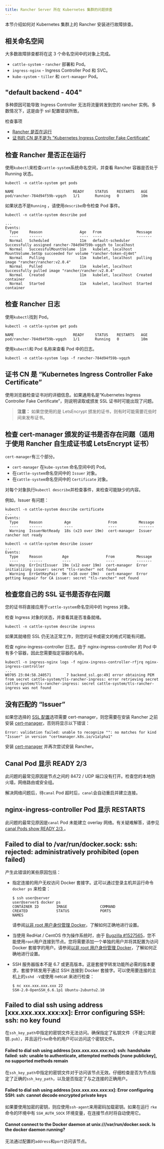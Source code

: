 ```yaml
---
title: Rancher Server 所在 Kubernetes 集群的问题排查
---
```


本节介绍如何对 Kubernetes 集群上的 Rancher 安装进行故障排查。

## 相关命名空间

大多数故障排查都将在这 3 个命名空间中的对象上完成。

- `cattle-system` - `rancher` 部署和 Pod。
- `ingress-nginx` - Ingress Controller Pod 和 SVC。
- `kube-system` - `tiller` 和 `cert-manager` Pod。

## "default backend - 404"

多种原因可能导致 Ingress Controller 无法将流量转发到您的 rancher 实例。多数情况下，这是由于 ssl 配置错误所致。

检查事项

- [Rancher 是否在运行](#检查-rancher-是否正在运行)
- [证书的 CN 是不是为 "Kubernetes Ingress Controller Fake Certificate"](#证书-cn-是-kubernetes-ingress-controller-fake-certificate)

## 检查 Rancher 是否正在运行

使用`kubectl`来检查`cattle-system`系统命名空间，并查看 Rancher 容器是否处于 Running 状态。

```
kubectl -n cattle-system get pods

NAME                           READY     STATUS    RESTARTS   AGE
pod/rancher-784d94f59b-vgqzh   1/1       Running   0          10m
```

如果状态不是`Running` ，请使用`describe`命令检查 Pod 事件。

```
kubectl -n cattle-system describe pod

...
Events:
  Type     Reason                 Age   From                Message
  ----     ------                 ----  ----                -------
  Normal   Scheduled              11m   default-scheduler   Successfully assigned rancher-784d94f59b-vgqzh to localhost
  Normal   SuccessfulMountVolume  11m   kubelet, localhost  MountVolume.SetUp succeeded for volume "rancher-token-dj4mt"
  Normal   Pulling                11m   kubelet, localhost  pulling image "rancher/rancher:v2.0.4"
  Normal   Pulled                 11m   kubelet, localhost  Successfully pulled image "rancher/rancher:v2.0.4"
  Normal   Created                11m   kubelet, localhost  Created container
  Normal   Started                11m   kubelet, localhost  Started container
```

## 检查 Rancher 日志

使用`kubectl`找到 Pod。

```
kubectl -n cattle-system get pods

NAME                           READY     STATUS    RESTARTS   AGE
pod/rancher-784d94f59b-vgqzh   1/1       Running   0          10m
```

使用`kubectl`和 Pod 名称来查看 Pod 中的日志。

```
kubectl -n cattle-system logs -f rancher-784d94f59b-vgqzh
```

## 证书 CN 是 “Kubernetes Ingress Controller Fake Certificate”

使用浏览器检查证书对的详细信息。如果通用名是“Kubernetes Ingress Controller Fake Certificate”，则说明读取或颁发 SSL 证书时可能出现了问题。

> **注意：** 如果您使用的是 LetsEncrypt 颁发的证书，则有时可能需要花些时间来发布证书。

## 检查 cert-manager 颁发的证书是否存在问题（适用于使用 Rancher 自生成证书或 LetsEncrypt 证书）

`cert-manager`有三个部分。

- `cert-manager` 在`kube-system` 命名空间中的 Pod。
- 在`cattle-system`命名空间中的 `Issuer` 对象。
- 在`cattle-system`命名空间中的 `Certificate` 对象。

对每个对象执行`kubectl describe`并检查事件，来检查可能缺少的内容。

例如，Issuer 有问题：

```
kubectl -n cattle-system describe certificate
...
Events:
  Type     Reason          Age                 From          Message
  ----     ------          ----                ----          -------
  Warning  IssuerNotReady  18s (x23 over 19m)  cert-manager  Issuer rancher not ready
```

```
kubectl -n cattle-system describe issuer
...
Events:
  Type     Reason         Age                 From          Message
  ----     ------         ----                ----          -------
  Warning  ErrInitIssuer  19m (x12 over 19m)  cert-manager  Error initializing issuer: secret "tls-rancher" not found
  Warning  ErrGetKeyPair  9m (x16 over 19m)   cert-manager  Error getting keypair for CA issuer: secret "tls-rancher" not found
```

## 检查您自己的 SSL 证书是否存在问题

您的证书将直接应用于`cattle-system`命名空间中的 Ingress 对象。

检查 Ingress 对象的状态，并查看其是否准备就绪。

```
kubectl -n cattle-system describe ingress
```

如果其就绪但 SSL 仍无法正常工作，则您的证书或密文的格式可能有问题。

检查 nginx-ingress-controller 日志。由于 nginx-ingress-controller 的 Pod 中有多个容器，因此您需要指定容器的名称。

```
kubectl -n ingress-nginx logs -f nginx-ingress-controller-rfjrq nginx-ingress-controller
...
W0705 23:04:58.240571       7 backend_ssl.go:49] error obtaining PEM from secret cattle-system/tls-rancher-ingress: error retrieving secret cattle-system/tls-rancher-ingress: secret cattle-system/tls-rancher-ingress was not found
```

## 没有匹配的 “Issuer”

如果您选择的 [SSL 配置](/docs/installation/k8s-install/helm-rancher/_index)选项需要 cert-manager，则您需要在安装 Rancher 之前安装 [cert-manager](/docs/installation/k8s-install/helm-rancher/_index)，否则将显示以下错误：

```
Error: validation failed: unable to recognize "": no matches for kind "Issuer" in version "certmanager.k8s.io/v1alpha1"
```

安装 [cert-manager](/docs/installation/k8s-install/helm-rancher/_index) 并再次尝试安装 Rancher。

## Canal Pod 显示 READY 2/3

此问题的最常见原因是节点之间的 8472 / UDP 端口没有打开。检查您的本地防火墙，网络路由或安全组。

解决网络问题后，待`canal` Pod 超时后，`canal`会自动重启并建立连接。

## nginx-ingress-controller Pod 显示 RESTARTS

此问题的最常见原因是`canal` Pod 未能建立 overlay 网络。有关疑难解答，请参见 [canal Pods show READY 2/3 ](#canal-pods-show-ready-2-3)。

## Failed to dial to /var/run/docker.sock: ssh: rejected: administratively prohibited (open failed)

产生此错误的某些原因包括：

- 指定连接的用户无权访问 Docker 套接字。这可以通过登录主机并运行命令 `docker ps` 来检查：

  ```
  $ ssh user@server
  user@server$ docker ps
  CONTAINER ID        IMAGE               COMMAND                  CREATED             STATUS              PORTS                    NAMES
  ```

  请参阅[以非 root 用户身份管理 Docker](https://docs.docker.com/install/linux/linux-postinstall/#manage-docker-as-a-non-root-user)，了解如何正确地进行设置。

- 当使用 RedHat / CentOS 作为操作系统时，由于 [Bugzilla #1527565](https://bugzilla.redhat.com/show_bug.cgi?id=1527565)，您不能使用`root`用户连接到节点。您将需要添加一个单独的用户并将其配置为访问 Docker 套接字的用户。请参阅[以非 root 用户身份管理 Docker](https://docs.docker.com/install/linux/linux-postinstall/#manage-docker-as-a-non-root-user)，了解如何正确地进行设置。

- SSH 服务器版本不是 6.7 或更高版本。这是套接字转发功能所必需的版本要求，套接字转发用于通过 SSH 连接到 Docker 套接字。可以使用要连接的主机上的`sshd -V`或使用 netcat 来进行检查：

  ```
  $ nc xxx.xxx.xxx.xxx 22
  SSH-2.0-OpenSSH_6.6.1p1 Ubuntu-2ubuntu2.10
  ```

## Failed to dial ssh using address [xxx.xxx.xxx.xxx:xx]: Error configuring SSH: ssh: no key found

在`ssh_key_path`中指定的密钥文件无法访问。确保指定了私钥文件（不是公共密钥`.pub`），并且运行`rke`命令的用户可以访问这个密钥文件。

#### Failed to dial ssh using address [xxx.xxx.xxx.xxx:xx]: ssh: handshake failed: ssh: unable to authenticate, attempted methods [none publickey], no supported methods remain

在`ssh_key_path`中指定的密钥文件对于访问该节点无效。仔细检查是否为节点指定了正确的`ssh_key_path`，以及是否指定了与之连接的正确用户。

#### Failed to dial ssh using address [xxx.xxx.xxx.xxx:xx]: Error configuring SSH: ssh: cannot decode encrypted private keys

如果要使用加密的密钥，则应使用`ssh-agent`来用密码加载密钥。如果在运行 `rke` 命令的环境中有 `SSH_AUTH_SOCK` 环境变量，在连接节点时将自动使用它。

#### Cannot connect to the Docker daemon at unix:///var/run/docker.sock. Is the docker daemon running?

无法通过配置的`address`和`port`访问该节点。
